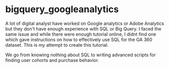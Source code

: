 # bigquery_googleanalytics
A lot of digital analyst have worked on Google analytics or Adobe Analytics but they don't have enough experience with SQL or Big Query. I faced the same issue and while there were enough tutorial online, I didnt find one which gave instructions on how to effectively use SQL for the GA 360 dataset. This is my attempt to create this tutorial.

We go from knowing nothing about SQL to writing advanced scripts for finding user cohorts and purchase behavior.

